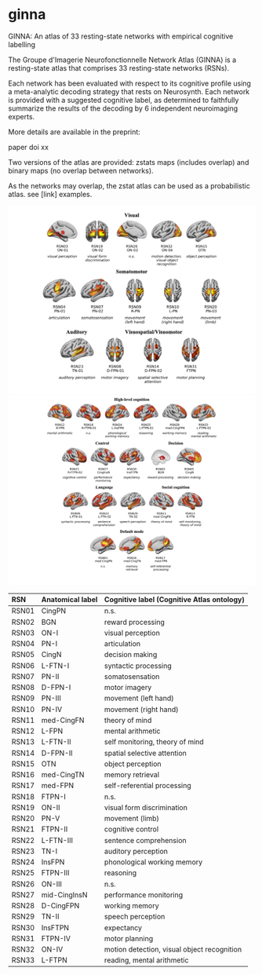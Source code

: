# ginna
GINNA: An atlas of 33 resting-state networks with empirical cognitive labelling

The Groupe d'Imagerie Neurofonctionnelle Network Atlas (GINNA) is a resting-state atlas that comprises 33 resting-state networks (RSNs). 

Each network has been evaluated with respect to its cognitive profile using a meta-analytic decoding strategy that rests on Neurosynth.
Each network is provided with a suggested cognitive label, as determined to faithfully summarize the results of the decoding by 6 independent neuroimaging experts. 

More details are available in the preprint:

paper doi xx

Two versions of the atlas are provided: zstats maps (includes overlap) and binary maps (no overlap between networks). 

As the networks may overlap, the zstat atlas can be used as a probabilistic atlas. see [link] examples.


<img src="images/rsn_lowlevel.png" alt="Example Image" width="750"/>



<img src="images/rsn_highlevel.png" alt="Example Image" width="800"/>

| RSN   | Anatomical label   | Cognitive label (Cognitive Atlas ontology)   |
|:------|:-------------------|:---------------------------------------------|
| RSN01 | CingPN             | n.s.                                         |
| RSN02 | BGN                | reward processing                            |
| RSN03 | ON-I               | visual perception                            |
| RSN04 | PN-I               | articulation                                 |
| RSN05 | CingN              | decision making                              |
| RSN06 | L-FTN-I            | syntactic processing                         |
| RSN07 | PN-II              | somatosensation                              |
| RSN08 | D-FPN-I            | motor imagery                                |
| RSN09 | PN-III             | movement (left hand)                         |
| RSN10 | PN-IV              | movement (right hand)                        |
| RSN11 | med-CingFN         | theory of mind                               |
| RSN12 | L-FPN              | mental arithmetic                            |
| RSN13 | L-FTN-II           | self monitoring, theory of mind              |
| RSN14 | D-FPN-II           | spatial selective attention                  |
| RSN15 | OTN                | object perception                            |
| RSN16 | med-CingTN         | memory retrieval                             |
| RSN17 | med-FPN            | self-referential processing                  |
| RSN18 | FTPN-I             | n.s.                                         |
| RSN19 | ON-II              | visual form discrimination                   |
| RSN20 | PN-V               | movement (limb)                              |
| RSN21 | FTPN-II            | cognitive control                            |
| RSN22 | L-FTN-III          | sentence comprehension                       |
| RSN23 | TN-I               | auditory perception                          |
| RSN24 | InsFPN             | phonological working memory                  |
| RSN25 | FTPN-III           | reasoning                                    |
| RSN26 | ON-III             | n.s.                                         |
| RSN27 | mid-CingInsN       | performance monitoring                       |
| RSN28 | D-CingFPN          | working memory                               |
| RSN29 | TN-II              | speech perception                            |
| RSN30 | InsFTPN            | expectancy                                   |
| RSN31 | FTPN-IV            | motor planning                               |
| RSN32 | ON-IV              | motion detection, visual object recognition  |
| RSN33 | L-FTPN             | reading, mental arithmetic                   |


